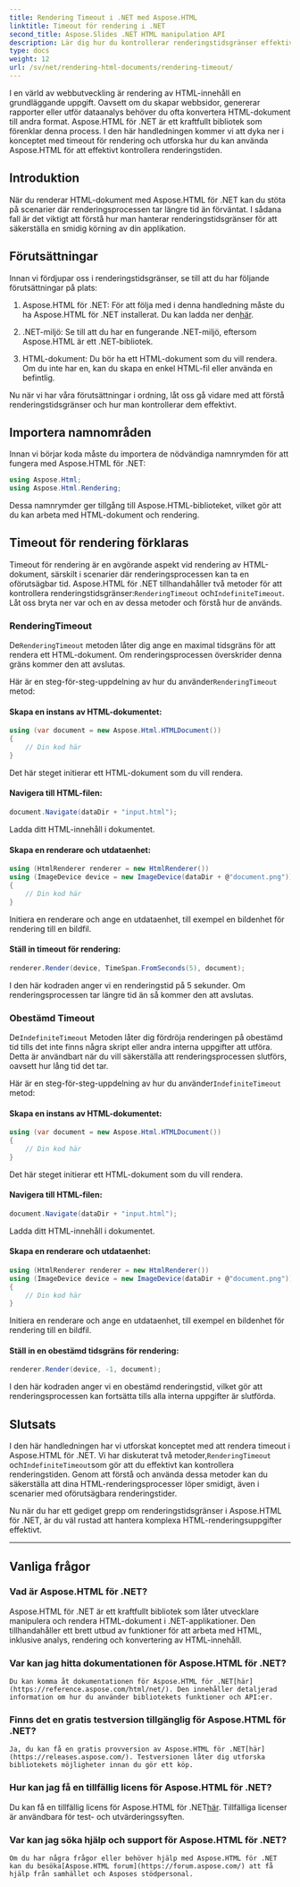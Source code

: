 ```yaml
---
title: Rendering Timeout i .NET med Aspose.HTML
linktitle: Timeout för rendering i .NET
second_title: Aspose.Slides .NET HTML manipulation API
description: Lär dig hur du kontrollerar renderingstidsgränser effektivt i Aspose.HTML för .NET. Utforska renderingsalternativ och säkerställ smidig HTML-dokumentrendering.
type: docs
weight: 12
url: /sv/net/rendering-html-documents/rendering-timeout/
---
```


I en värld av webbutveckling är rendering av HTML-innehåll en grundläggande uppgift. Oavsett om du skapar webbsidor, genererar rapporter eller utför dataanalys behöver du ofta konvertera HTML-dokument till andra format. Aspose.HTML för .NET är ett kraftfullt bibliotek som förenklar denna process. I den här handledningen kommer vi att dyka ner i konceptet med timeout för rendering och utforska hur du kan använda Aspose.HTML för att effektivt kontrollera renderingstiden.

## Introduktion

När du renderar HTML-dokument med Aspose.HTML för .NET kan du stöta på scenarier där renderingsprocessen tar längre tid än förväntat. I sådana fall är det viktigt att förstå hur man hanterar renderingstidsgränser för att säkerställa en smidig körning av din applikation.

## Förutsättningar

Innan vi fördjupar oss i renderingstidsgränser, se till att du har följande förutsättningar på plats:

1.  Aspose.HTML för .NET: För att följa med i denna handledning måste du ha Aspose.HTML för .NET installerat. Du kan ladda ner den[här](https://releases.aspose.com/html/net/).

2. .NET-miljö: Se till att du har en fungerande .NET-miljö, eftersom Aspose.HTML är ett .NET-bibliotek.

3. HTML-dokument: Du bör ha ett HTML-dokument som du vill rendera. Om du inte har en, kan du skapa en enkel HTML-fil eller använda en befintlig.

Nu när vi har våra förutsättningar i ordning, låt oss gå vidare med att förstå renderingstidsgränser och hur man kontrollerar dem effektivt.

## Importera namnområden

Innan vi börjar koda måste du importera de nödvändiga namnrymden för att fungera med Aspose.HTML för .NET:

```csharp
using Aspose.Html;
using Aspose.Html.Rendering;
```

Dessa namnrymder ger tillgång till Aspose.HTML-biblioteket, vilket gör att du kan arbeta med HTML-dokument och rendering.

## Timeout för rendering förklaras

 Timeout för rendering är en avgörande aspekt vid rendering av HTML-dokument, särskilt i scenarier där renderingsprocessen kan ta en oförutsägbar tid. Aspose.HTML för .NET tillhandahåller två metoder för att kontrollera renderingstidsgränser:`RenderingTimeout` och`IndefiniteTimeout`. Låt oss bryta ner var och en av dessa metoder och förstå hur de används.

### RenderingTimeout

 De`RenderingTimeout` metoden låter dig ange en maximal tidsgräns för att rendera ett HTML-dokument. Om renderingsprocessen överskrider denna gräns kommer den att avslutas.

 Här är en steg-för-steg-uppdelning av hur du använder`RenderingTimeout` metod:

#### Skapa en instans av HTML-dokumentet:

   ```csharp
   using (var document = new Aspose.Html.HTMLDocument())
   {
       // Din kod här
   }
   ```

   Det här steget initierar ett HTML-dokument som du vill rendera.

#### Navigera till HTML-filen:

   ```csharp
   document.Navigate(dataDir + "input.html");
   ```

   Ladda ditt HTML-innehåll i dokumentet.

#### Skapa en renderare och utdataenhet:

   ```csharp
   using (HtmlRenderer renderer = new HtmlRenderer())
   using (ImageDevice device = new ImageDevice(dataDir + @"document.png"))
   {
       // Din kod här
   }
   ```

   Initiera en renderare och ange en utdataenhet, till exempel en bildenhet för rendering till en bildfil.

#### Ställ in timeout för rendering:

   ```csharp
   renderer.Render(device, TimeSpan.FromSeconds(5), document);
   ```

   I den här kodraden anger vi en renderingstid på 5 sekunder. Om renderingsprocessen tar längre tid än så kommer den att avslutas.

### Obestämd Timeout

 De`IndefiniteTimeout` Metoden låter dig fördröja renderingen på obestämd tid tills det inte finns några skript eller andra interna uppgifter att utföra. Detta är användbart när du vill säkerställa att renderingsprocessen slutförs, oavsett hur lång tid det tar.

 Här är en steg-för-steg-uppdelning av hur du använder`IndefiniteTimeout` metod:

#### Skapa en instans av HTML-dokumentet:

   ```csharp
   using (var document = new Aspose.Html.HTMLDocument())
   {
       // Din kod här
   }
   ```

   Det här steget initierar ett HTML-dokument som du vill rendera.

#### Navigera till HTML-filen:

   ```csharp
   document.Navigate(dataDir + "input.html");
   ```

   Ladda ditt HTML-innehåll i dokumentet.

#### Skapa en renderare och utdataenhet:

   ```csharp
   using (HtmlRenderer renderer = new HtmlRenderer())
   using (ImageDevice device = new ImageDevice(dataDir + @"document.png"))
   {
       // Din kod här
   }
   ```

   Initiera en renderare och ange en utdataenhet, till exempel en bildenhet för rendering till en bildfil.

#### Ställ in en obestämd tidsgräns för rendering:

   ```csharp
   renderer.Render(device, -1, document);
   ```

   I den här kodraden anger vi en obestämd renderingstid, vilket gör att renderingsprocessen kan fortsätta tills alla interna uppgifter är slutförda.

## Slutsats

 I den här handledningen har vi utforskat konceptet med att rendera timeout i Aspose.HTML för .NET. Vi har diskuterat två metoder,`RenderingTimeout` och`IndefiniteTimeout`som gör att du effektivt kan kontrollera renderingstiden. Genom att förstå och använda dessa metoder kan du säkerställa att dina HTML-renderingsprocesser löper smidigt, även i scenarier med oförutsägbara renderingstider.

Nu när du har ett gediget grepp om renderingstidsgränser i Aspose.HTML för .NET, är du väl rustad att hantera komplexa HTML-renderingsuppgifter effektivt.

---

## Vanliga frågor

### Vad är Aspose.HTML för .NET?
   Aspose.HTML för .NET är ett kraftfullt bibliotek som låter utvecklare manipulera och rendera HTML-dokument i .NET-applikationer. Den tillhandahåller ett brett utbud av funktioner för att arbeta med HTML, inklusive analys, rendering och konvertering av HTML-innehåll.

### Var kan jag hitta dokumentationen för Aspose.HTML för .NET?
    Du kan komma åt dokumentationen för Aspose.HTML för .NET[här](https://reference.aspose.com/html/net/). Den innehåller detaljerad information om hur du använder bibliotekets funktioner och API:er.

### Finns det en gratis testversion tillgänglig för Aspose.HTML för .NET?
    Ja, du kan få en gratis provversion av Aspose.HTML för .NET[här](https://releases.aspose.com/). Testversionen låter dig utforska bibliotekets möjligheter innan du gör ett köp.

### Hur kan jag få en tillfällig licens för Aspose.HTML för .NET?
   Du kan få en tillfällig licens för Aspose.HTML för .NET[här](https://purchase.aspose.com/temporary-license/). Tillfälliga licenser är användbara för test- och utvärderingssyften.

### Var kan jag söka hjälp och support för Aspose.HTML för .NET?
    Om du har några frågor eller behöver hjälp med Aspose.HTML för .NET kan du besöka[Aspose.HTML forum](https://forum.aspose.com/) att få hjälp från samhället och Asposes stödpersonal.




